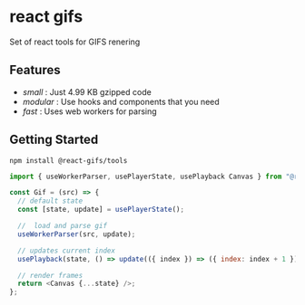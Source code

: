 # react gifs

Set of react tools for GIFS renering

## Features

- _small_ : Just 4.99 KB gzipped code
- _modular_ : Use hooks and components that you need
- _fast_ : Uses web workers for parsing

## Getting Started

```
npm install @react-gifs/tools
```

```js
import { useWorkerParser, usePlayerState, usePlayback Canvas } from "@react-gifs/tools";

const Gif = (src) => {
  // default state
  const [state, update] = usePlayerState();

  //  load and parse gif
  useWorkerParser(src, update);

  // updates current index
  usePlayback(state, () => update(({ index }) => ({ index: index + 1 })));

  // render frames
  return <Canvas {...state} />;
};
```
